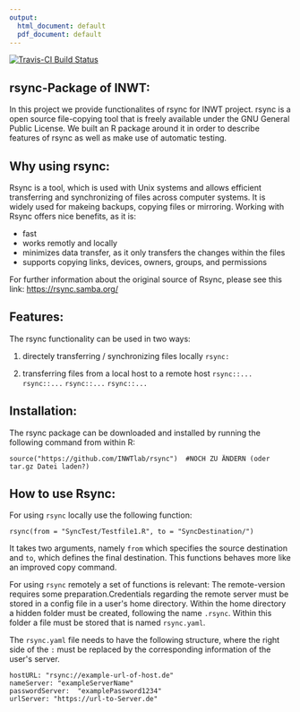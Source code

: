 ```yaml
---
output:
  html_document: default
  pdf_document: default
---
```

[![Travis-CI Build Status](https://travis-ci.org//INWTlab/rsync.svg?branch=master)](https://travis-ci.org/INWTlab/rsync)


## rsync-Package of INWT:

In this project we provide functionalites of rsync for INWT project.
rsync is a open source file-copying tool that is freely available under the GNU General Public License.
We built an R package around it in order to describe features of rsync as well as make use of automatic testing. 

## Why using rsync:

Rsync is a tool, which is used with Unix systems and allows efficient transferring and synchronizing of files across computer systems. It is widely used for makeing backups, copying files or mirroring. 
Working with Rsync offers nice benefits, as it is:
  - fast
  - works remotly and locally 
  - minimizes data transfer, as it only transfers the changes within the files 
  - supports copying links, devices, owners, groups, and permissions

For further information about the original source of Rsync, please see this link: https://rsync.samba.org/

## Features:
The rsync functionality can be used in two ways: 
  1) directely transferring / synchronizing files locally
     `rsync:` 
      
  2) transferring files from a local host to a remote host
    `rsync::...`
    `rsync::...`
    `rsync::...`
    `rsync::...`
    

## Installation:
The rsync package can be downloaded and installed by running the following command from within R:
```
source("https://github.com/INWTlab/rsync")  #NOCH ZU ÄNDERN (oder tar.gz Datei laden?)
```


## How to use Rsync:

For using `rsync` locally use the following function:
```
rsync(from = "SyncTest/Testfile1.R", to = "SyncDestination/")
```
It takes two arguments, namely `from` which specifies the  source destination and `to`, which defines the final destination. This functions behaves more like an improved copy command. 


For using `rsync` remotely a set of functions is relevant:
The remote-version requires some preparation.Credentials regarding the remote server must be stored in a config file in a user's home directory.
Within the home directory a hidden folder must be created, following the name `.rsync`. Within this folder a file must be stored that is named `rsync.yaml`.

The `rsync.yaml` file needs to have the following structure, where the right side of the `:` must be replaced by the corresponding information of the user's server.

```
hostURL: "rsync://example-url-of-host.de"
nameServer: "exampleServerName"
passwordServer:  "examplePassword1234"
urlServer: "https://url-to-Server.de"
```








